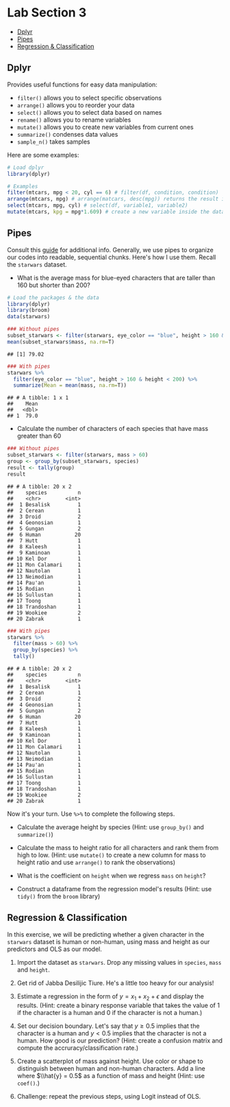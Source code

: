 
Lab Section 3
=============
-   [Dplyr](#dplyr)
-   [Pipes](#pipes)
-   [Regression & Classification](#regression-classification)

Dplyr
-----

Provides useful functions for easy data manipulation:
- `filter()` allows you to select specific observations
- `arrange()` allows you to reorder your data
- `select()` allows you to select data based on names
- `rename()` allows you to rename variables
- `mutate()` allows you to create new variables from current ones
- `summarize()` condenses data values
- `sample_n()` takes samples

Here are some examples:

``` r
# Load dplyr
library(dplyr)

# Examples
filter(mtcars, mpg < 20, cyl == 6) # filter(df, condition, condition)
arrange(mtcars, mpg) # arrange(matcars, desc(mpg)) returns the result in a descending order
select(mtcars, mpg, cyl) # select(df, variable1, variable2)
mutate(mtcars, kpg = mpg*1.609) # create a new variable inside the dataframe called kpg as a function of mpg
```

Pipes
-----

Consult this [guide](https://style.tidyverse.org/pipes.html) for additional info. Generally, we use pipes to organize our codes into readable, sequential chunks. Here's how I use them. Recall the `starwars` dataset.

-   What is the average mass for blue-eyed characters that are taller than 160 but shorter than 200?

``` r
# Load the packages & the data
library(dplyr)
library(broom)
data(starwars)
```

``` r
### Without pipes
subset_starwars <- filter(starwars, eye_color == "blue", height > 160 & height < 200)
mean(subset_starwars$mass, na.rm=T)
```

    ## [1] 79.02

``` r
### With pipes
starwars %>%
  filter(eye_color == "blue", height > 160 & height < 200) %>%
  summarize(Mean = mean(mass, na.rm=T))
```

    ## # A tibble: 1 x 1
    ##    Mean
    ##   <dbl>
    ## 1  79.0

-   Calculate the number of characters of each species that have mass greater than 60

``` r
### Without pipes
subset_starwars <- filter(starwars, mass > 60)
group <- group_by(subset_starwars, species)
result <- tally(group)
result
```

    ## # A tibble: 20 x 2
    ##    species          n
    ##    <chr>        <int>
    ##  1 Besalisk         1
    ##  2 Cerean           1
    ##  3 Droid            2
    ##  4 Geonosian        1
    ##  5 Gungan           2
    ##  6 Human           20
    ##  7 Hutt             1
    ##  8 Kaleesh          1
    ##  9 Kaminoan         1
    ## 10 Kel Dor          1
    ## 11 Mon Calamari     1
    ## 12 Nautolan         1
    ## 13 Neimodian        1
    ## 14 Pau'an           1
    ## 15 Rodian           1
    ## 16 Sullustan        1
    ## 17 Toong            1
    ## 18 Trandoshan       1
    ## 19 Wookiee          2
    ## 20 Zabrak           1

``` r
### With pipes
starwars %>%
  filter(mass > 60) %>%
  group_by(species) %>%
  tally()
```

    ## # A tibble: 20 x 2
    ##    species          n
    ##    <chr>        <int>
    ##  1 Besalisk         1
    ##  2 Cerean           1
    ##  3 Droid            2
    ##  4 Geonosian        1
    ##  5 Gungan           2
    ##  6 Human           20
    ##  7 Hutt             1
    ##  8 Kaleesh          1
    ##  9 Kaminoan         1
    ## 10 Kel Dor          1
    ## 11 Mon Calamari     1
    ## 12 Nautolan         1
    ## 13 Neimodian        1
    ## 14 Pau'an           1
    ## 15 Rodian           1
    ## 16 Sullustan        1
    ## 17 Toong            1
    ## 18 Trandoshan       1
    ## 19 Wookiee          2
    ## 20 Zabrak           1

Now it's your turn. Use `%>%` to complete the following steps.

-   Calculate the average height by species (Hint: use `group_by()` and `summarize()`)

-   Calculate the mass to height ratio for all characters and rank them from high to low. (Hint: use `mutate()` to create a new column for mass to height ratio and use `arrange()` to rank the observations)

-   What is the coefficient on `height` when we regress `mass` on `height`?

-   Construct a dataframe from the regression model's results (Hint: use `tidy()` from the `broom` library)

Regression & Classification
---------------------------

In this exercise, we will be predicting whether a given character in the `starwars` dataset is human or non-human, using mass and height as our predictors and OLS as our model.

1.  Import the dataset as `starwars`. Drop any missing values in `species`, `mass` and `height`.

2.  Get rid of Jabba Desilijic Tiure. He's a little too heavy for our analysis!

3.  Estimate a regression in the form of *y* = *x*<sub>1</sub> + *x*<sub>2</sub> + *ϵ* and display the results. (Hint: create a binary response variable that takes the value of 1 if the character is a human and 0 if the character is not a human.)

4.  Set our decision boundary. Let's say that *y* ≥ 0.5 implies that the character is a human and *y* &lt; 0.5 implies that the character is not a human. How good is our prediction? (Hint: create a confusion matrix and compute the accruracy/classification rate.)

5.  Create a scatterplot of mass against height. Use color or shape to distinguish between human and non-human characters. Add a line where $\\hat{y} = 0.5$ as a function of mass and height (Hint: use `coef()`.)

6.  Challenge: repeat the previous steps, using Logit instead of OLS.
